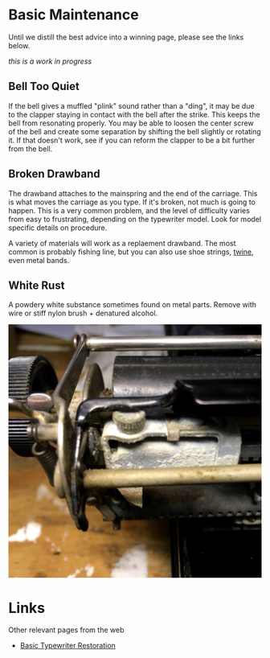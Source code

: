 <!-- TITLE: Basic Maintenance -->
<!-- SUBTITLE: General cleaning and upkeep -->

# Basic Maintenance
Until we distill the best advice into a winning page, please see the links below.

*this is a work in progress*

## Bell Too Quiet

If the bell gives a muffled "plink" sound rather than a "ding", it may be due to the clapper staying in contact with the bell after the strike. This keeps the bell from resonating properly. You may be able to loosen the center screw of the bell and create some separation by shifting the bell slightly or rotating it. If that doesn't work, see if you can reform the clapper to be a bit further from the bell.

## Broken Drawband
The drawband attaches to the mainspring and the end of the carriage. This is what moves the carriage as you type. If it's broken, not much is going to happen. This is a very common problem, and the level of difficulty varies from easy to frustrating, depending on the typewriter model. Look for model specific details on procedure.

A variety of materials will work as a replaement drawband. The most common is probably fishing line, but you can also use shoe strings, [twine](http://www.clickclackding.com/blog/2016/11/12/tech-tip-whipping-twine-for-broken-carriage-drawstrings/), even metal bands.

## White Rust

A powdery white substance sometimes found on metal parts. Remove with wire or stiff nylon brush + denatured alcohol.

![White Rust](/uploads/white-rust.jpg "White Rust")

# Links
Other relevant pages from the web

* [Basic Typewriter Restoration](http://site.xavier.edu/polt/typewriters/tw-restoration.html)